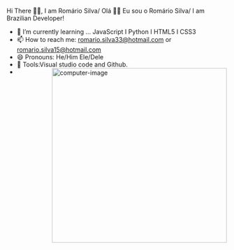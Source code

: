 Hi There 🙋‍♂️, I am Romário Silva/ Olá 🙋‍♂️ Eu sou o Romário Silva/
I am Brazilian Developer!


- 🌱 I’m currently learning ... JavaScript I Python I HTML5 I CSS3 
- 📫 How to reach me: romario.silva33@hotmail.com or romario.silva15@hotmail.com
- 😄 Pronouns: He/Him  Ele/Dele
- 🔨 Tools:Visual studio code and Github.
- <img src="https://media.giphy.com/media/l0HlNaQ6gWfllcjDO/giphy.gif" min-width="400px" max-width="400px" width="400px" align="right" alt="computer-image">


